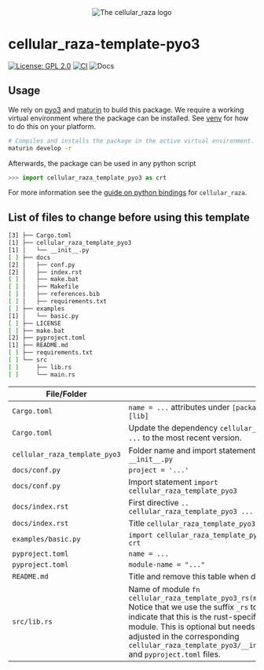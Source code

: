 <div align="center">
    <picture>
        <source media="(prefers-color-scheme: dark)" srcset="https://raw.githubusercontent.com/jonaspleyer/cellular_raza/refs/heads/master/cellular_raza/logos/cellular_raza_dark_mode.svg">
        <source media="(prefers-color-scheme: light)" srcset="https://raw.githubusercontent.com/jonaspleyer/cellular_raza/refs/heads/master/cellular_raza/logos/cellular_raza.svg">
        <img alt="The cellular_raza logo" src="doc/cellular_raza.svg">
    </picture>
</div>

# cellular_raza-template-pyo3
[![License: GPL 2.0](https://img.shields.io/github/license/jonaspleyer/cellular_raza-template-pyo3?style=flat-square)](https://opensource.org/license/gpl-2-0/)
[![CI](https://img.shields.io/github/actions/workflow/status/jonaspleyer/cellular_raza-template-pyo3/CI.yml?label=CI&style=flat-square)](https://github.com/jonaspleyer/cellular_raza-template-pyo3/actions)
![Docs](https://img.shields.io/github/actions/workflow/status/jonaspleyer/cellular_raza-template-pyo3/docs.yml?label=Docs&style=flat-square)


## Usage

We rely on [pyo3](https://pyo3.rs) and [maturin](https://www.maturin.rs/tutorial) to build this
package.
We require a working virtual environment where the package can be installed.
See [venv](https://docs.python.org/3/library/venv.html) for how to do this on your platform.

```bash
# Compiles and installs the package in the active virtual environment.
maturin develop -r
```

Afterwards, the package can be used in any python script

```python
>>> import cellular_raza_template_pyo3 as crt
```

For more information see the [guide on python bindings](https://cellular-raza.com/guides) for
`cellular_raza`.

## List of files to change before using this template

```bash
[3] ├── Cargo.toml
[1] ├── cellular_raza_template_pyo3
[1] │   └── __init__.py
[ ] ├── docs
[2] │   ├── conf.py
[2] │   ├── index.rst
[ ] │   ├── make.bat
[ ] │   ├── Makefile
[ ] │   ├── references.bib
[ ] │   ├── requirements.txt
[ ] ├── examples
[1] │   └── basic.py
[ ] ├── LICENSE
[ ] ├── make.bat
[2] ├── pyproject.toml
[1] ├── README.md
[ ] ├── requirements.txt
[ ] └── src
[ ]     ├── lib.rs
[ ]     └── main.rs
```

| File/Folder | |
|---| --- |
| `Cargo.toml` | `name = ...` attributes under `[package]` and `[lib]` |
| `Cargo.toml` | Update the dependency `cellular_raza = ...` to the most recent version. |
| `cellular_raza_template_pyo3` | Folder name and import statement in `__init__.py` |
| `docs/conf.py` | `project = '...'` |
| `docs/conf.py` | Import statement `import cellular_raza_template_pyo3` |
| `docs/index.rst` | First directive `.. cellular_raza_template_pyo3 ...` |
| `docs/index.rst` | Title `cellular_raza_template_pyo3` |
| `examples/basic.py` | `import cellular_raza_template_pyo3 as crt` |
| `pyproject.toml` | `name = ...` |
| `pyproject.toml` | `module-name = "..."` |
| `README.md` | Title and remove this table when done. |
| `src/lib.rs` | Name of module `fn cellular_raza_template_pyo3_rs(m: ...` Notice that we use the suffix `_rs` to indicate that this is the rust-specific module. This is optional but needs to be adjusted in the corresponding `cellular_raza_template_pyo3/__init__.py` and `pyproject.toml` files. |
